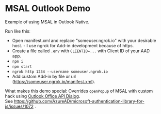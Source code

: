 # MSAL Outlook Demo

Example of using MSAL in Outlook Native.  

Run like this:
  * Open manifest.xml and replace "someuser.ngrok.io" with your desirable host. - I use ngrok for Add-in development because of https.
  * Create a file called `.env` with `CLIENTID=...` with Client ID of your AAD app.
  * `npm i`
  * `npm start`
  * `ngrok http 1234 --username someuser.ngrok.io`
  * Add custom Add-in by file or url (https://someuser.ngrok.io/manifest.xml).
  
  
What makes this demo special:
Overrides `openPopup` of MSAL with custom hack using [Outlook Office API Dialog](https://docs.microsoft.com/en-us/javascript/api/office/office.dialogoptions).  
See https://github.com/AzureAD/microsoft-authentication-library-for-js/issues/1072 .
